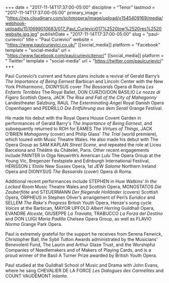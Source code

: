 +++
date = "2017-11-14T17:37:00-05:00"
discipline = "Tenor"
lastmod = "2017-11-14T17:37:00-05:00"
primary_image = "https://res.cloudinary.com/schmopera/image/upload/v1545409169/media/webhook-uploads/1510699010683/017_Paul_Curievici017%2520low%2520res%2520website.jpg.jpg"
publishDate = "2017-11-14T17:37:00-05:00"
slug = "paul-curievici"
title = "Paul Curievici"
website = "https://www.paulcurievici.co.uk/"
[[social_media]]
platform = "Facebook"
template = "social-media"
url = "https://www.facebook.com/paulcurievicitenor/"
[[social_media]]
platform = " Twitter"
template = "social-media"
url = "https://twitter.com/paulcurievici"
+++

Paul Curievici’s current and future plans include a revival of Gerald Barry’s *The Importance of Being Earnest* Barbican and Lincoln Center with the New York Philharmonic, DIONYSUS cover *The Bassarids* Opera di Roma *Les Enfants Terribles* The Royal Ballet,  DON CURZIO/DON BASILIO *Le nozze di Figaro* Scottish Opera,  JACK *The Rise and Fall of the City of Mahagonny* Landestheater Salzburg,  RAUL *The Exterminating Angel* Royal Danish Opera Copenhagen and PEDRILLO *Die Entführung aus dem Serail* Grange Festival.

He made his debut with the Royal Opera House Covent Garden in performances of Gerald Barry's *The Importance of Being Earnest*, and subsequently returned to ROH for EAMES *The Virtues of Things*, JACK O’BRIEN *Mahagonny* (cover) and Philip Glass’ *The Trial* (world premiere), which toured with Music Theatre Wales.  He also made his debut with The Opera Group as SAM KAPLAN *Street Scene*, and repeated the role at Liceu Barcelona and Théâtre du Châtelet, Paris. Other recent engagements include PAINTER in Olga Neuwirth’s American *Lulu* The Opera Group at the Young Vic, Bregenzer Festspiele and Edinburgh International Festival, HÉRISSON *L’Etoile* New Sussex Opera, 1st JEW *Salome* Northern Ireland Opera and DIONYSUS *The Bassarids* (cover) Opera di Roma.

Additional recent performances include STEPHEN in Huw Watkins’ *In the Locked Room* Music Theatre Wales and Scottish Opera, MONOSTATOS *Die Zauberflöte* and STEUERMANN *Der fliegende Holländer* (covers) Scottish Opera, ORPHEUS in Stephen Oliver’s arrangement of Peri’s *Euridice* and SELLEM *The Rake's Progress* British Youth Opera, Henze's song cycle *Voices* at the Barbican, MAYOR UPFOLD *Albert Herring* Guildhall Opera, EVANDRE *Alceste*, GIUSEPPE *La Traviata*, TRABUCCO *La Forza del Destino* and DON LUIGI *Maria Padilla* Chelsea Opera Group, as well as FLAVIO *Norma* Grange Park Opera.

Paul is extremely grateful for the support he receives from Serena Fenwick, Christopher Ball, the Sybil Tutton Awards administrated by the Musicians' Benevolent Fund, The Laurin and Arthur Glaze Trust, and the Worshipful Companies of Needlemakers and of Makers of Playing Cards, and is a proud winner of the Basil A Turner Prize awarded by British Youth Opera.

Paul studied at the Guildhall School of Music and Drama with John Evans, where he sang CHEVALIER DE LA FORCE *Les Dialogues des Carmélites* and COUNT VAUDÉMONT *Iolanta*.
